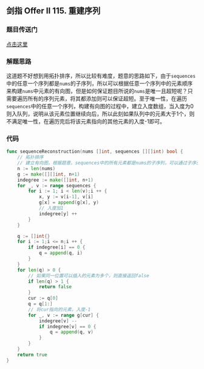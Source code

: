 ## 剑指 Offer II 115. 重建序列

### 题目传送门

[点击这里](https://leetcode.cn/problems/ur2n8P/)

### 解题思路

这道题不好想到用拓扑排序，所以比较有难度，题意的思路如下，由于`sequences`中的任意一个序列都是`nums`的子序列，所以可以根据任意一个序列中的元素顺序来构建`nums`中元素的有向图，但是如何保证题目所说的`nums`是唯一且超短呢？只需要遍历所有的序列元素，将其都添加则可以保证超短。至于唯一性，在遍历`sequences`中的任意一个序列，构建有向图的过程中，建立入度数组，当入度为0则入队列，说明从该元素位置继续向后，所以此刻如果队列中的元素大于1个，则不满足唯一性，在遍历完后将该元素指向的其他元素的入度-1即可。

### 代码

```go
func sequenceReconstruction(nums []int, sequences [][]int) bool {
    // 拓扑排序
    // 建立有向图，根据题意，sequences中的所有元素都是nums的子序列，可以通过子序列中元素的顺序来表示有向
    n := len(nums)
    g := make([][]int, n+1)
    indegree := make([]int, n+1)
    for _, v := range sequences {
        for i := 1; i < len(v);i ++ {
            x, y := v[i-1], v[i]
            g[x] = append(g[x], y)
            // 入度加1
            indegree[y] ++ 
        }
    }

    q := []int{}
    for i := 1;i <= n;i ++ {
        if indegree[i] == 0 {
            q = append(q, i)
        }
    }
    for len(q) > 0 {
        // 如果同一位置可以插入的元素为多个，则直接返回false
        if len(q) > 1 {
            return false
        }
        cur := q[0]
        q = q[1:]
        // 将cur指向的元素，入度-1
        for _, v := range g[cur] {
            indegree[v] -- 
            if indegree[v] == 0 {
                q = append(q, v)
            }
        } 
    }
    return true
}

```